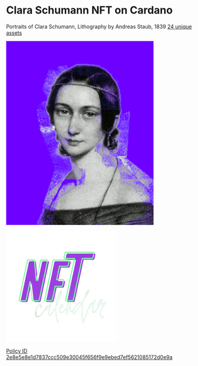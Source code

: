 # Clara Schumann NFT on Cardano

Portraits of Clara Schumann, Lithography by Andreas Staub, 1839
[24 unique assets](https://adapools.org/nft?address=&policy=2e8e5e8e1d7837ccc509e30045f656f9e9ebed7ef5621085172d0e9a&name=&query=)

![Clara Schumann](clara-animation.gif)

[![nftcalendar.io](nft-calendar-transparent_small.png)](https://nftcalendar.io/event/clara-schumann-on-cardano/)


[Policy ID 2e8e5e8e1d7837ccc509e30045f656f9e9ebed7ef5621085172d0e9a](https://pool.pm/policy/2e8e5e8e1d7837ccc509e30045f656f9e9ebed7ef5621085172d0e9a)
